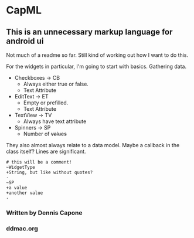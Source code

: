 # CapML

## This is an unnecessary markup language for android ui

Not much of a readme so far. Still kind of working out how I want to do this.

For the widgets in particular, I'm going to start with basics. Gathering data.

- Checkboxes -> CB
    - Always either true or false.
    - Text Attribute
- EditText -> ET
    - Empty or prefilled.
    - Text Attribute
- TextView -> TV
    - Always have text attribute
- Spinners -> SP
    - Number of ~~values~~
  
They also almost always relate to a data model. Maybe a callback in the class itself?
Lines are significant.
```
# this will be a comment!
~WidgetType
+String, but like without quotes?
-
~SP
+a value
+another value
-
```

### Written by Dennis Capone
### ddmac.org
